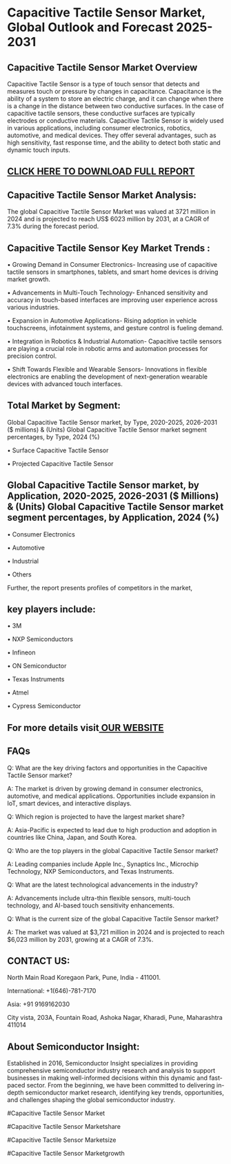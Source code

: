 Capacitive Tactile Sensor Market, Global Outlook and Forecast 2025-2031
=
Capacitive Tactile Sensor Market Overview
-
Capacitive Tactile Sensor is a type of touch sensor that detects and measures touch or pressure by changes in capacitance. Capacitance is the ability of a system to store an electric charge, and it can change when there is a change in the distance between two conductive surfaces. In the case of capacitive tactile sensors, these conductive surfaces are typically electrodes or conductive materials. Capacitive Tactile Sensor is widely used in various applications, including consumer electronics, robotics, automotive, and medical devices. They offer several advantages, such as high sensitivity, fast response time, and the ability to detect both static and dynamic touch inputs.

[CLICK HERE TO DOWNLOAD FULL REPORT](https://semiconductorinsight.com/report/capacitive-tactile-sensor-market/)
-
Capacitive Tactile Sensor Market Analysis:
-
The global Capacitive Tactile Sensor Market was valued at 3721 million in 2024 and is projected to reach US$ 6023 million by 2031, at a CAGR of 7.3% during the forecast period.

Capacitive Tactile Sensor Key Market Trends  :
-
•	Growing Demand in Consumer Electronics- Increasing use of capacitive tactile sensors in smartphones, tablets, and smart home devices is driving market growth.

•	Advancements in Multi-Touch Technology- Enhanced sensitivity and accuracy in touch-based interfaces are improving user experience across various industries.

•	Expansion in Automotive Applications- Rising adoption in vehicle touchscreens, infotainment systems, and gesture control is fueling demand.

•	Integration in Robotics & Industrial Automation- Capacitive tactile sensors are playing a crucial role in robotic arms and automation processes for precision control.

•	Shift Towards Flexible and Wearable Sensors- Innovations in flexible electronics are enabling the development of next-generation wearable devices with advanced touch interfaces.

Total Market by Segment:
-
Global Capacitive Tactile Sensor market, by Type, 2020-2025, 2026-2031 ($ millions) & (Units) Global Capacitive Tactile Sensor market segment percentages, by Type, 2024 (%)

•	Surface Capacitive Tactile Sensor

•	Projected Capacitive Tactile Sensor

Global Capacitive Tactile Sensor market, by Application, 2020-2025, 2026-2031 ($ Millions) & (Units) Global Capacitive Tactile Sensor market segment percentages, by Application, 2024 (%)
-
•	Consumer Electronics

•	Automotive

•	Industrial

•	Others

Further, the report presents profiles of competitors in the market, 

key players include:
-
•	3M

•	NXP Semiconductors

•	Infineon

•	ON Semiconductor

•	Texas Instruments

•	Atmel

•	Cypress Semiconductor

For more details visit[ OUR WEBSITE](https://semiconductorinsight.com/report/capacitive-tactile-sensor-market/)
-
FAQs
-
Q: What are the key driving factors and opportunities in the Capacitive Tactile Sensor market? 

A: The market is driven by growing demand in consumer electronics, automotive, and medical applications. Opportunities include expansion in IoT, smart devices, and interactive displays.

Q: Which region is projected to have the largest market share? 

A: Asia-Pacific is expected to lead due to high production and adoption in countries like China, Japan, and South Korea.

Q: Who are the top players in the global Capacitive Tactile Sensor market? 

A: Leading companies include Apple Inc., Synaptics Inc., Microchip Technology, NXP Semiconductors, and Texas Instruments.

Q: What are the latest technological advancements in the industry? 

A: Advancements include ultra-thin flexible sensors, multi-touch technology, and AI-based touch sensitivity enhancements.

Q: What is the current size of the global Capacitive Tactile Sensor market? 

A: The market was valued at $3,721 million in 2024 and is projected to reach $6,023 million by 2031, growing at a CAGR of 7.3%.

CONTACT US:
-
North Main Road Koregaon Park, Pune, India - 411001.

International: +1(646)-781-7170

Asia: +91 9169162030

City vista, 203A, Fountain Road, Ashoka Nagar, Kharadi, Pune, Maharashtra 411014

About Semiconductor Insight:
-
Established in 2016, Semiconductor Insight specializes in providing comprehensive semiconductor industry research and analysis to support businesses in making well-informed decisions within this dynamic and fast-paced sector. From the beginning, we have been committed to delivering in-depth semiconductor market research, identifying key trends, opportunities, and challenges shaping the global semiconductor industry.

#Capacitive Tactile Sensor Market

#Capacitive Tactile Sensor Marketshare

#Capacitive Tactile Sensor Marketsize

#Capacitive Tactile Sensor Marketgrowth






